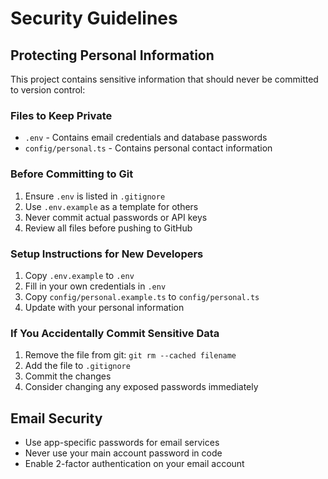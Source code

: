 # Security Guidelines

## Protecting Personal Information

This project contains sensitive information that should never be committed to version control:

### Files to Keep Private
- `.env` - Contains email credentials and database passwords
- `config/personal.ts` - Contains personal contact information

### Before Committing to Git
1. Ensure `.env` is listed in `.gitignore`
2. Use `.env.example` as a template for others
3. Never commit actual passwords or API keys
4. Review all files before pushing to GitHub

### Setup Instructions for New Developers
1. Copy `.env.example` to `.env`
2. Fill in your own credentials in `.env`
3. Copy `config/personal.example.ts` to `config/personal.ts`
4. Update with your personal information

### If You Accidentally Commit Sensitive Data
1. Remove the file from git: `git rm --cached filename`
2. Add the file to `.gitignore`
3. Commit the changes
4. Consider changing any exposed passwords immediately

## Email Security
- Use app-specific passwords for email services
- Never use your main account password in code
- Enable 2-factor authentication on your email account